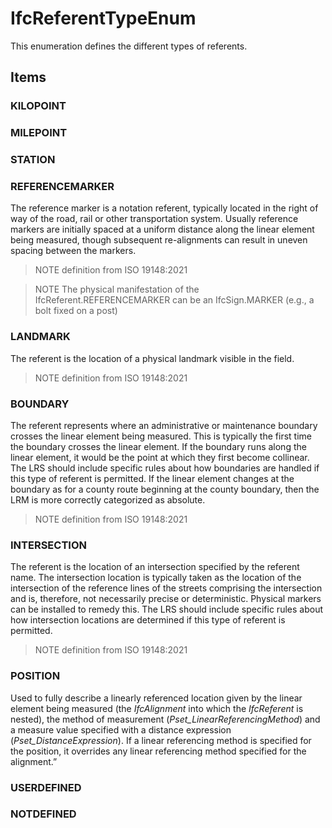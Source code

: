 # IfcReferentTypeEnum

This enumeration defines the different types of referents.

## Items

### KILOPOINT


### MILEPOINT


### STATION


### REFERENCEMARKER
The reference marker is a notation referent, typically located in the right of way of the road, rail or other transportation system. Usually reference markers are initially spaced at a uniform distance along the linear element being measured, though subsequent re-alignments can result in uneven spacing between the markers.

>NOTE&nbsp;definition from ISO 19148:2021

>NOTE&nbsp;The physical manifestation of the IfcReferent.REFERENCEMARKER can be an IfcSign.MARKER (e.g., a bolt fixed on a post)

### LANDMARK
The referent is the location of a physical landmark visible in the field.

>NOTE&nbsp;definition from ISO 19148:2021

### BOUNDARY
The referent represents where an administrative or maintenance boundary crosses the linear element being measured. This is typically the first time the boundary crosses the linear element. If the boundary runs along the linear element, it would be the point at which they first become collinear. The LRS should include specific rules about how boundaries are handled if this type of referent is permitted. If the linear element changes at the boundary as for a county route beginning at the county boundary, then the LRM is more correctly categorized as absolute.

>NOTE&nbsp;definition from ISO 19148:2021

### INTERSECTION
The referent is the location of an intersection specified by the referent name. The intersection location is typically taken as the location of the intersection of the reference lines of the streets comprising the intersection and is, therefore, not necessarily precise or deterministic. Physical markers can be installed to remedy this. The LRS should include specific rules about how intersection locations are determined if this type of referent is permitted.

>NOTE&nbsp;definition from ISO 19148:2021

### POSITION
Used to fully describe a linearly referenced location given by the linear element being measured (the _IfcAlignment_ into which the _IfcReferent_ is nested), the method of measurement (_Pset_LinearReferencingMethod_) and a measure value specified with a distance expression (_Pset_DistanceExpression_). If a linear referencing method is specified for the position, it overrides any linear referencing method specified for the alignment.”

### USERDEFINED


### NOTDEFINED

